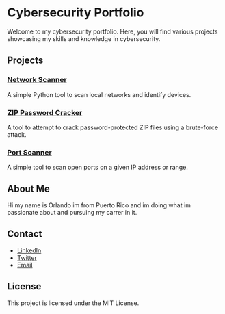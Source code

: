 # Cybersecurity Portfolio

Welcome to my cybersecurity portfolio. Here, you will find various projects showcasing my skills and knowledge in cybersecurity.

## Projects

### [Network Scanner](projects/network-scanner)

A simple Python tool to scan local networks and identify devices.

### [ZIP Password Cracker](projects/zip-cracker)

A tool to attempt to crack password-protected ZIP files using a brute-force attack.

### [Port Scanner](projects/port-scanner)

A simple tool to scan open ports on a given IP address or range.

## About Me

Hi my name is Orlando im from Puerto Rico and im doing what im passionate about and pursuing my carrer in it.

## Contact

- [LinkedIn](https://www.linkedin.com/in/orlando-del-valle-sanchez-499434314/)
- [Twitter](https://x.com/G0R026)
- [Email](mailto:goro.1408@gmail.com)

## License

This project is licensed under the MIT License.

